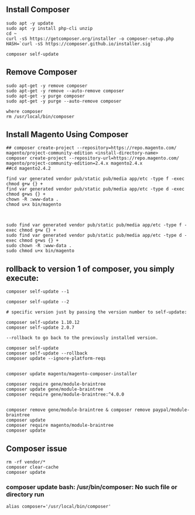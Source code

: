 

## Install  Composer

    sudo apt -y update
    sudo apt -y install php-cli unzip
    cd ~
    curl -sS https://getcomposer.org/installer -o composer-setup.php
    HASH=`curl -sS https://composer.github.io/installer.sig`
    
    composer self-update


## Remove  Composer
    sudo apt-get -y remove composer
    sudo apt-get -y remove --auto-remove composer
    sudo apt-get -y purge composer
    sudo apt-get -y purge --auto-remove composer

    where composer
    rm /usr/local/bin/composer




## Install Magento Using Composer


    ## composer create-project --repository=https://repo.magento.com/ magento/project-community-edition <install-directory-name>
    composer create-project --repository-url=https://repo.magento.com/ magento/project-community-edition=2.4.x magento2.4.x
    ##cd magento2.4.2
    
    find var generated vendor pub/static pub/media app/etc -type f -exec chmod g+w {} +
    find var generated vendor pub/static pub/media app/etc -type d -exec chmod g+ws {} +
    chown -R :www-data .
    chmod u+x bin/magento
    
    
    
    sudo find var generated vendor pub/static pub/media app/etc -type f -exec chmod g+w {} +
    sudo find var generated vendor pub/static pub/media app/etc -type d -exec chmod g+ws {} +
    sudo chown -R :www-data .
    sudo chmod u+x bin/magento 

## rollback to version 1 of composer, you simply execute:

    composer self-update --1 

    composer self-update --2 

    # specific version just by passing the version number to self-update:

    composer self-update 1.10.12
    composer self-update 2.0.7
    
    --rollback to go back to the previously installed version.

    composer self-update
    composer self-update --rollback
    composer update --ignore-platform-reqs
    
    
    composer update magento/magento-composer-installer

    composer require gene/module-braintree
    composer update gene/module-braintree 
    composer require gene/module-braintree:^4.0.0


    composer remove gene/module-braintree & composer remove paypal/module-braintree
    composer update
    composer require magento/module-braintree
    composer update
    
## Composer issue 

    rm -rf vendor/*
    composer clear-cache
    composer update
    
 ### composer update bash: /usr/bin/composer: No such file or directory run 
   
    alias composer='/usr/local/bin/composer'
